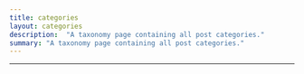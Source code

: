 ```yaml
---
title: categories
layout: categories
description:  "A taxonomy page containing all post categories."
summary: "A taxonomy page containing all post categories."
---
```


---
